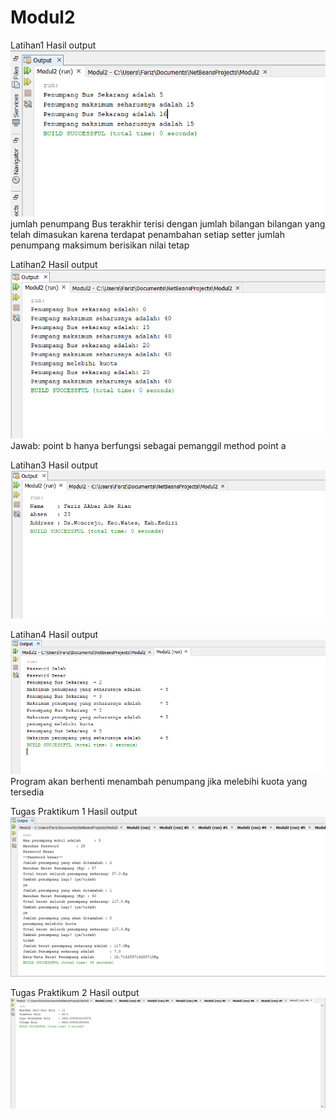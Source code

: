 # Modul2

Latihan1
Hasil output
![alt text](https://github.com/Fariz27/Modul2/blob/master/Screenshot_1.png)
jumlah penumpang Bus terakhir terisi dengan jumlah bilangan bilangan yang telah dimasukan karena terdapat penambahan setiap setter
jumlah penumpang maksimum berisikan nilai tetap

Latihan2
Hasil output
![alt text](https://github.com/Fariz27/Modul2/blob/master/Screenshot_2.png)
Jawab:
point b hanya berfungsi sebagai pemanggil method point a

Latihan3
Hasil output
![alt text](https://github.com/Fariz27/Modul2/blob/master/Screenshot_3.png)

Latihan4
Hasil output
![alt text](https://github.com/Fariz27/Modul2/blob/master/Screenshot_4.png)
Program akan berhenti menambah penumpang jika melebihi kuota yang tersedia

Tugas Praktikum 1
Hasil output
![alt text](https://github.com/Fariz27/Modul2/blob/master/Screenshot_5.png)


Tugas Praktikum 2
Hasil output
![alt text](https://github.com/Fariz27/Modul2/blob/master/Screenshot_6.png)
